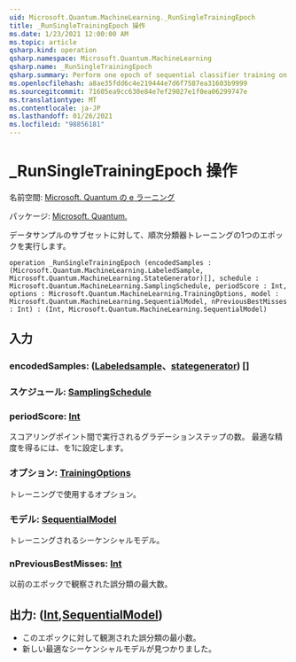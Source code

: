```yaml
---
uid: Microsoft.Quantum.MachineLearning._RunSingleTrainingEpoch
title: _RunSingleTrainingEpoch 操作
ms.date: 1/23/2021 12:00:00 AM
ms.topic: article
qsharp.kind: operation
qsharp.namespace: Microsoft.Quantum.MachineLearning
qsharp.name: _RunSingleTrainingEpoch
qsharp.summary: Perform one epoch of sequential classifier training on a subset of data samples.
ms.openlocfilehash: a8ae35fdd6c4e219444e7d6f7587ea31603b9999
ms.sourcegitcommit: 71605ea9cc630e84e7ef29027e1f0ea06299747e
ms.translationtype: MT
ms.contentlocale: ja-JP
ms.lasthandoff: 01/26/2021
ms.locfileid: "98856181"
---
```

# <a name="_runsingletrainingepoch-operation"></a>_RunSingleTrainingEpoch 操作

名前空間: [Microsoft. Quantum の e ラーニング](xref:Microsoft.Quantum.MachineLearning)

パッケージ: [Microsoft. Quantum.](https://nuget.org/packages/Microsoft.Quantum.MachineLearning)


データサンプルのサブセットに対して、順次分類器トレーニングの1つのエポックを実行します。

```qsharp
operation _RunSingleTrainingEpoch (encodedSamples : (Microsoft.Quantum.MachineLearning.LabeledSample, Microsoft.Quantum.MachineLearning.StateGenerator)[], schedule : Microsoft.Quantum.MachineLearning.SamplingSchedule, periodScore : Int, options : Microsoft.Quantum.MachineLearning.TrainingOptions, model : Microsoft.Quantum.MachineLearning.SequentialModel, nPreviousBestMisses : Int) : (Int, Microsoft.Quantum.MachineLearning.SequentialModel)
```


## <a name="input"></a>入力

### <a name="encodedsamples--labeledsamplestategenerator"></a>encodedSamples: ([Labeledsample](xref:Microsoft.Quantum.MachineLearning.LabeledSample)、[stategenerator](xref:Microsoft.Quantum.MachineLearning.StateGenerator)) []




### <a name="schedule--samplingschedule"></a>スケジュール: [SamplingSchedule](xref:Microsoft.Quantum.MachineLearning.SamplingSchedule)




### <a name="periodscore--int"></a>periodScore: [Int](xref:microsoft.quantum.lang-ref.int)

スコアリングポイント間で実行されるグラデーションステップの数。
最適な精度を得るには、を1に設定します。


### <a name="options--trainingoptions"></a>オプション: [TrainingOptions](xref:Microsoft.Quantum.MachineLearning.TrainingOptions)

トレーニングで使用するオプション。


### <a name="model--sequentialmodel"></a>モデル: [SequentialModel](xref:Microsoft.Quantum.MachineLearning.SequentialModel)

トレーニングされるシーケンシャルモデル。


### <a name="npreviousbestmisses--int"></a>nPreviousBestMisses: [Int](xref:microsoft.quantum.lang-ref.int)

以前のエポックで観察された誤分類の最大数。



## <a name="output--intsequentialmodel"></a>出力: ([Int](xref:microsoft.quantum.lang-ref.int),[SequentialModel](xref:Microsoft.Quantum.MachineLearning.SequentialModel))

- このエポックに対して観測された誤分類の最小数。
- 新しい最適なシーケンシャルモデルが見つかりました。